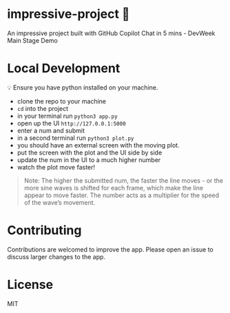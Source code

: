 # impressive-project 🚀
An impressive project built with GitHub Copilot Chat in 5 mins - DevWeek Main Stage Demo

# Local Development
💡 Ensure you have python installed on your machine. 

- clone the repo to your machine
- `cd` into the project
- in your terminal run `python3 app.py`
- open up the UI `http://127.0.0.1:5000`
- enter a num and submit
- in a second terminal run `python3 plot.py`
- you should have an external screen with the moving plot.
- put the screen with the plot and the UI side by side
- update the num in the UI to a much higher number
- watch the plot move faster!

> Note: The higher the submitted num, the faster the line moves - or the more sine waves is shifted for each frame, which make the line appear to move faster.
> The number acts as a multiplier for the speed of the wave’s movement. 

# Contributing
Contributions are welcomed to improve the app. Please open an issue to discuss larger changes to the app.

# License
MIT
